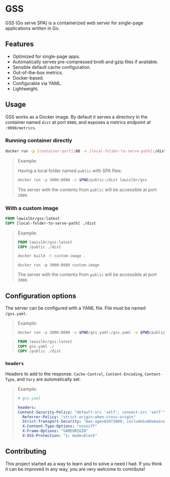 # GSS

GSS (Go serve SPA) is a containerized web server for single-page applications written in Go.

## Features

- Optimized for single-page apps.
- Automatically serves pre-compressed brotli and gzip files if available.
- Sensible default cache configuration.
- Out-of-the-box metrics.
- Docker-based.
- Configurable via YAML.
- Lightweight.

## Usage

GSS works as a Docker image. By default it serves a directory in the container named `dist` at port `8080`, and exposes a metrics endpoint at `:9090/metrics`.

### Running container directly

```sh
docker run -p [container-port]:80 -v [local-folder-to-serve-path]:/dist lewislbr/gss
```

> Example:
>
> Having a local folder named `public` with SPA files:
>
> ```sh
> docker run -p 3000:8080 -v $PWD/public:/dist lewislbr/gss
> ```
>
> The server with the contents from `public` will be accessible at port `3000`.

### With a custom image

```Dockerfile
FROM lewislbr/gss:latest
COPY [local-folder-to-serve-path] ./dist
```

> Example:
>
> ```Dockerfile
> FROM lewislbr/gss:latest
> COPY /public ./dist
> ```
>
> ```sh
> docker build -t custom-image .
> ```
>
> ```
> docker run -p 3000:8080 custom-image
> ```
>
> The server with the contents from `public` will be accessible at port `3000`.

## Configuration options

The server can be configured with a YAML file. File must be named `/gss.yaml`.

> Example:
>
> ```sh
> docker run -p 3000:8080 -v $PWD/gss.yaml:/gss.yaml -v $PWD/public:/dist lewislbr/gss
> ```

> ```Dockerfile
> FROM lewislbr/gss:latest
> COPY gss.yaml ./
> COPY /public ./dist
> ```

### `headers`

Headers to add to the response. `Cache-Control`, `Content-Encoding`, `Content-Type`, and `Vary` are automatically set.

> Example:
>
> ```yaml
> # gss.yaml
>
> headers:
> Content-Security-Policy: "default-src 'self'; connect-src 'self'"
>   Referrer-Policy: "strict-origin-when-cross-origin"
>   Strict-Transport-Security: "max-age=63072000; includeSubDomains; preload"
>   X-Content-Type-Options: "nosniff"
>   X-Frame-Options: "SAMEORIGIN"
>   X-XSS-Protection: "1; mode=block"
> ```

## Contributing

This project started as a way to learn and to solve a need I had. If you think it can be improved in any way, you are very welcome to contribute!
